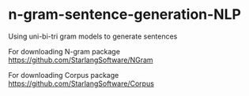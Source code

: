 # n-gram-sentence-generation-NLP
Using uni-bi-tri gram models to generate sentences

For downloading N-gram package https://github.com/StarlangSoftware/NGram

For downloading Corpus package https://github.com/StarlangSoftware/Corpus
